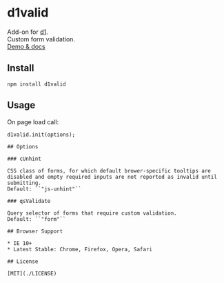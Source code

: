 # d1valid

Add-on for [d1](https://github.com/vvvkor/d1).  
Custom form validation.  
[Demo & docs](https://vvvkor.github.io/d1#valid)

## Install

```
npm install d1valid
```

## Usage

On page load call:
```
d1valid.init(options);

## Options

### cUnhint

CSS class of forms, for which default brower-specific tooltips are disabled and empty required inputs are not reported as invalid until submitting.  
Default: ``"js-unhint"``

### qsValidate

Query selector of forms that require custom validation.  
Default: ``"form"``

## Browser Support

* IE 10+
* Latest Stable: Chrome, Firefox, Opera, Safari

## License

[MIT](./LICENSE)
